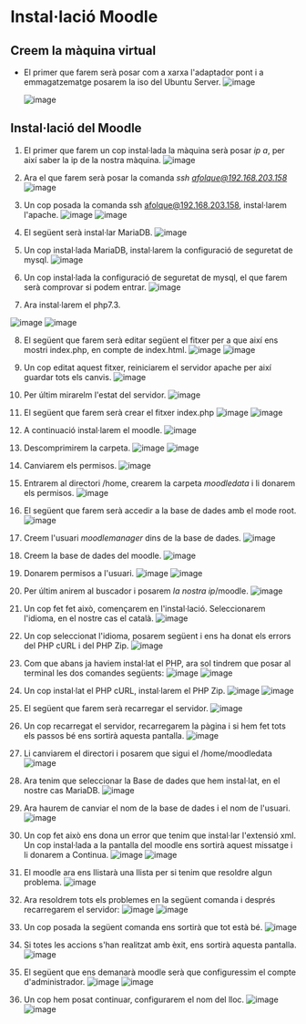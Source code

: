 # Instal·lació Moodle

## Creem la màquina virtual

- El primer que farem serà posar com a xarxa l'adaptador pont i a emmagatzematge posarem la iso del Ubuntu Server. 
  ![image](https://user-images.githubusercontent.com/104194793/204559342-0ed97402-51c3-4f1d-999e-5e88dedc91ec.png)

  ![image](https://user-images.githubusercontent.com/104194793/204559563-5299ccb1-32c6-4a49-970b-471310bf0814.png)

## Instal·lació del Moodle

1. El primer que farem un cop instal·lada la màquina serà posar *ip a*, per així saber la ip de la nostra màquina.
  ![image](https://user-images.githubusercontent.com/104194793/204563025-d0f12bf5-834b-4a99-a906-a9ffdeb75f90.png)
  
2. Ara el que farem serà posar la comanda *ssh afolque@192.168.203.158*
  ![image](https://user-images.githubusercontent.com/104194793/204563522-01e259c6-70bb-42c5-876e-6df93a8d2463.png)

3. Un cop posada la comanda ssh afolque@192.168.203.158, instal·larem l'apache.
   ![image](https://user-images.githubusercontent.com/104194793/204564056-b962205b-f2e7-4606-b6b0-2070c8987aab.png)
   ![image](https://user-images.githubusercontent.com/104194793/204564238-e9ba08f8-5fdf-4d5b-804a-8b4eeb068067.png)

4. El següent serà instal·lar MariaDB.
  ![image](https://user-images.githubusercontent.com/104194793/204564497-c8d2e548-0bc1-439e-ae7f-d1c6f16c692d.png)

5. Un cop instal·lada MariaDB, instal·larem la configuració de seguretat de mysql.
  ![image](https://user-images.githubusercontent.com/104194793/204564764-413ca477-4864-4b64-be04-5f7fd251df2a.png)

6. Un cop instal·lada la configuració de seguretat de mysql, el que farem serà comprovar si podem entrar. 
  ![image](https://user-images.githubusercontent.com/104194793/204566076-96d0afc6-bd7d-47b3-b213-88556be00f5f.png)
  
7. Ara instal·larem el php7.3.

 ![image](https://user-images.githubusercontent.com/104194793/205083658-a7d544ba-398b-478a-9a81-a24e650c6b75.png)
  ![image](https://user-images.githubusercontent.com/104194793/204568423-b641a827-a884-4224-9fde-654d0e4b4a1b.png)

8. El següent que farem serà editar següent el fitxer per a que així ens mostri index.php, en compte de index.html.
  ![image](https://user-images.githubusercontent.com/104194793/204569746-56b5baa4-0d3c-4317-b9b3-a9f4f6cb1e80.png)
  ![image](https://user-images.githubusercontent.com/104194793/204570053-40ebb10f-189a-4f5e-bbcd-f32e4a8386f3.png)
  
9. Un cop editat aquest fitxer, reiniciarem el servidor apache per així guardar tots els canvis. 
  ![image](https://user-images.githubusercontent.com/104194793/204570530-17003a40-f234-4cc4-bfe4-06506c0f3ab7.png)

10. Per últim mirarelm l'estat del servidor. 
  ![image](https://user-images.githubusercontent.com/104194793/204570829-7f67ac02-8185-43a4-90c6-608ca8cf5ca3.png)

11. El següent que farem serà crear el fitxer index.php
  ![image](https://user-images.githubusercontent.com/104194793/204572462-f491741a-1111-4bb1-98f6-9fbde64a5b5e.png)
  ![image](https://user-images.githubusercontent.com/104194793/204572686-846ff5fd-9ca6-4535-a8ac-95429c817ec6.png)

12. A continuació instal·larem el moodle.
  ![image](https://user-images.githubusercontent.com/104194793/204573166-501df8d3-93b4-4f42-8e67-d19276085142.png)

13. Descomprimirem la carpeta. 
  ![image](https://user-images.githubusercontent.com/104194793/204573505-5742c94e-10ab-4c4f-8b61-3af1f5837c52.png)
  ![image](https://user-images.githubusercontent.com/104194793/204573838-3958d8cf-5098-4e89-b345-328a8131235c.png)

14. Canviarem els permisos.
  ![image](https://user-images.githubusercontent.com/104194793/204574086-f9dc51d4-d7b0-4e7d-a393-84be405f55be.png)

15. Entrarem al directori /home, crearem la carpeta *moodledata* i li donarem els permisos.
  ![image](https://user-images.githubusercontent.com/104194793/204574676-821efd95-881e-4628-bf1d-8f0ec2989fd4.png)

16. El següent que farem serà accedir a la base de dades amb el mode root.
  ![image](https://user-images.githubusercontent.com/104194793/204574904-4d7a9552-0a2b-49a9-b208-3e6dee2701d0.png)

17. Creem l'usuari *moodlemanager* dins de la base de dades.
  ![image](https://user-images.githubusercontent.com/104194793/204575253-a2331d1f-957f-449a-a236-2105f827b206.png)

18. Creem la base de dades del moodle.
  ![image](https://user-images.githubusercontent.com/104194793/204575473-40fe57d6-dcdf-482b-a0a5-cdfb4f245a66.png)

19. Donarem permisos a l'usuari.
  ![image](https://user-images.githubusercontent.com/104194793/204575729-b3c09218-6f09-4341-b6a4-819c9f91dbf3.png)
  ![image](https://user-images.githubusercontent.com/104194793/204575839-9f57b5c5-960d-45d2-bbc0-0cfbf05f175c.png)

20. Per últim anirem al buscador i posarem *la nostra ip*/moodle.
    ![image](https://user-images.githubusercontent.com/104194793/204576133-97ab855b-0a3f-4d3c-b167-b4ec8a5fb3f0.png)

21. Un cop fet fet això, començarem en l'instal·lació. Seleccionarem l'idioma, en el nostre cas el català. 
    ![image](https://user-images.githubusercontent.com/104194793/205074582-45e6bf24-07c0-4751-8628-6145ee55ab1a.png)

22. Un cop seleccionat l'idioma, posarem següent i ens ha donat els errors del PHP cURL i del PHP Zip.
    ![image](https://user-images.githubusercontent.com/104194793/205075041-dabb22d6-942a-4750-908c-da4c37e87de0.png)


23. Com que abans ja haviem instal·lat el PHP, ara sol tindrem que posar al terminal les dos comandes següents: 
  ![image](https://user-images.githubusercontent.com/104194793/205080091-652ffa64-b46a-462e-b97b-9dfc44f541c4.png)
  ![image](https://user-images.githubusercontent.com/104194793/205080143-0d569dc8-dff5-42b0-b89e-b66d7424e118.png)


24. Un cop instal·lat el PHP cURL, instal·larem el PHP Zip. 
  ![image](https://user-images.githubusercontent.com/104194793/205080426-d23de059-8934-4e63-b84c-fee9b6ec5df4.png)
  ![image](https://user-images.githubusercontent.com/104194793/205080617-ad6fa29d-913e-4dd8-b76f-4bc97e8385ab.png)


25. El següent que farem serà recarregar el servidor.
  ![image](https://user-images.githubusercontent.com/104194793/205080845-c8aa4af9-066d-4c45-bed3-d0e6378393f0.png)


26. Un cop recarregat el servidor, recarregarem la pàgina i si hem fet tots els passos bé ens sortirà aquesta pantalla.
  ![image](https://user-images.githubusercontent.com/104194793/205081107-bbf433a2-5807-48f2-bb1b-5f08c97ade06.png)


27. Li canviarem el directori i posarem que sigui el /home/moodledata
  ![image](https://user-images.githubusercontent.com/104194793/205081390-6392ae40-d4fa-4dc4-8034-dffc22237f95.png)


28. Ara tenim que seleccionar la Base de dades que hem instal·lat, en el nostre cas MariaDB. 
  ![image](https://user-images.githubusercontent.com/104194793/205081688-0c9e84f8-8450-4da4-80f1-dab5dc092ca9.png)


29. Ara haurem de canviar el nom de la base de dades i el nom de l'usuari.
  ![image](https://user-images.githubusercontent.com/104194793/205082206-65bb83e5-e088-4e4c-8bdb-beb5b6bccc8c.png)


30. Un cop fet això ens dona un error que tenim que instal·lar l'extensió xml. Un cop instal·lada a la pantalla del moodle ens sortirà aquest missatge i li donarem a Continua. 
  ![image](https://user-images.githubusercontent.com/104194793/205085872-3d73e462-039a-45d2-83ef-d5f01f8cc6fc.png)
  ![image](https://user-images.githubusercontent.com/104194793/205086169-90fbd4bc-b9cd-4a05-82c8-43e79cc6c756.png)

31. El moodle ara ens llistarà una llista per si tenim que resoldre algun problema. 
  ![image](https://user-images.githubusercontent.com/104194793/205086438-548a3e81-8cb4-407a-94d1-803ebd69006e.png)


32. Ara resoldrem tots els problemes en la següent comanda i després recarregarem el servidor:
  ![image](https://user-images.githubusercontent.com/104194793/205086846-491cded2-5b8c-4c96-bb23-b795bcf156f2.png)
  ![image](https://user-images.githubusercontent.com/104194793/205087080-1551d9c0-8dc3-400d-ad39-32215a747b37.png)


33. Un cop posada la següent comanda ens sortirà que tot està bé. 
  ![image](https://user-images.githubusercontent.com/104194793/205087181-a31b42d6-6300-4df3-b98f-403950070d14.png)


34. Si totes les accions s'han realitzat amb èxit, ens sortirà aquesta pantalla. 
  ![image](https://user-images.githubusercontent.com/104194793/205087638-ee4c23db-89f3-4b81-a6a9-816cbca8fb29.png)

35. El següent que ens demanarà moodle serà que configuressim el compte d'administrador. 
  ![image](https://user-images.githubusercontent.com/104194793/205087889-a485b113-50c4-4607-a194-981745a9b0a7.png)
  ![image](https://user-images.githubusercontent.com/104194793/205089304-6e094164-c7a7-4f8b-ab14-396bb78b040f.png)


36. Un cop hem posat continuar, configurarem el nom del lloc. 
  ![image](https://user-images.githubusercontent.com/104194793/205090772-86ea7bb8-1bc9-44f6-b8b3-f84c25ecea23.png)
  ![image](https://user-images.githubusercontent.com/104194793/205090828-58905f0b-cef2-4419-858d-fe48d668dd89.png)

  



  


